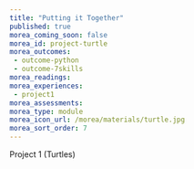 ```yaml
---
title: "Putting it Together"
published: true
morea_coming_soon: false
morea_id: project-turtle
morea_outcomes:
 - outcome-python
 - outcome-7skills
morea_readings:
morea_experiences:
 - project1
morea_assessments:
morea_type: module
morea_icon_url: /morea/materials/turtle.jpg
morea_sort_order: 7
---
```


Project 1 (Turtles)